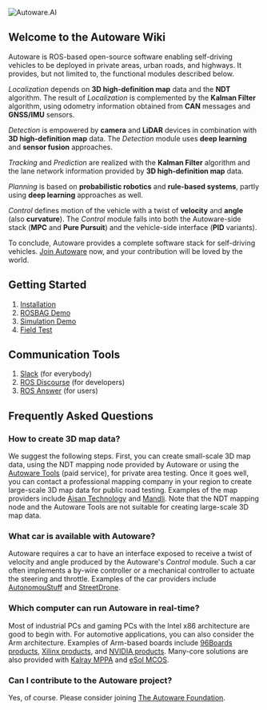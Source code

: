 ![Autoware.AI](https://static.wixstatic.com/media/984e93_bd79992caecb41dab100c391e648d9b8~mv2.png/v1/fill/w_1934,h_1148,al_c/984e93_bd79992caecb41dab100c391e648d9b8~mv2.png)

## Welcome to the Autoware Wiki

Autoware is ROS-based open-source software enabling self-driving vehicles to be deployed in private areas, urban roads, and highways. It provides, but not limited to, the functional modules described below. 

_Localization_ depends on **3D high-definition map** data and the **NDT** algorithm. The result of _Localization_ is complemented by the **Kalman Filter** algorithm, using odometry information obtained from **CAN** messages and **GNSS/IMU** sensors.
 
_Detection_ is empowered by **camera** and **LiDAR** devices in combination with **3D high-definition map** data. The _Detection_ module uses **deep learning** and **sensor fusion** approaches.

_Tracking_ and _Prediction_ are realized with the **Kalman Filter** algorithm and the lane network information provided by **3D high-definition map** data.
 
_Planning_ is based on **probabilistic robotics** and **rule-based systems**, partly using **deep learning** approaches as well. 

_Control_ defines motion of the vehicle with a twist of **velocity** and **angle** (also **curvature**). The _Control_ module falls into both the Autoware-side stack (**MPC** and **Pure Pursuit**) and the vehicle-side interface (**PID** variants). 

To conclude, Autoware provides a complete software stack for self-driving vehicles. [Join Autoware](https://www.autoware.org/) now, and your contribution will be loved by the world.

## Getting Started

1. [Installation](https://github.com/CPFL/Autoware/wiki/Installation)
1. [ROSBAG Demo](https://github.com/CPFL/Autoware/wiki/ROSBAG-Demo)
1. [Simulation Demo](https://github.com/CPFL/Autoware/wiki/Simulation-Demo)
1. [Field Test](https://github.com/CPFL/Autoware/wiki/Field-Test)

## Communication Tools

1. [Slack](https://autoware.herokuapp.com/) (for everybody)
1. [ROS Discourse](https://discourse.ros.org/c/autoware) (for developers)
1. [ROS Answer](https://answers.ros.org/questions/scope:all/sort:activity-desc/tags:autoware/page:1/) (for users)

## Frequently Asked Questions

### How to create 3D map data?

We suggest the following steps. First, you can create small-scale 3D map data, using the NDT mapping node provided by Autoware or using the [Autoware Tools](https://tools.tier4.jp/) (paid service), for private area testing. Once it goes well, you can contact a professional mapping company in your region to create large-scale 3D map data for public road testing. Examples of the map providers include [Aisan Technology](http://www.aisantec.co.jp/english/) and [Mandli](https://www.mandli.com/). Note that the NDT mapping node and the Autoware Tools are not suitable for creating large-scale 3D map data.

### What car is available with Autoware?

Autoware requires a car to have an interface exposed to receive a twist of velocity and angle produced by the Autoware's _Control_ module. Such a car often implements a by-wire controller or a mechanical controller to actuate the steering and throttle. Examples of the car providers include [AutonomouStuff](https://autonomoustuff.com/product/astuff-automotive/) and [StreetDrone](https://streetdrone.com/vehicles/).

### Which computer can run Autoware in real-time?

Most of industrial PCs and gaming PCs with the Intel x86 architecture are good to begin with. For automotive applications, you can also consider the Arm architecture. Examples of Arm-based boards include [96Boards products](https://www.96boards.org/products/), [Xilinx products](https://www.xilinx.com/products/silicon-devices/soc/zynq-ultrascale-mpsoc.html), and [NVIDIA products](https://www.nvidia.com/en-us/self-driving-cars/drive-platform/). Many-core solutions are also provided with [Kalray MPPA](https://www.kalrayinc.com/products/) and [eSol MCOS](https://www.esol.com/embedded/).

### Can I contribute to the Autoware project?

Yes, of course. Please consider joining [The Autoware Foundation](https://www.autoware.org).